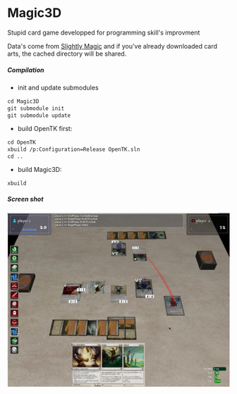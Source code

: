 # Magic3D
Stupid card game developped for programming skill's improvment

Data's come from [Slightly Magic](http://www.slightlymagic.net) and if you've already downloaded card arts, the cached
directory will be shared.

##### Compilation

- init and update submodules
```
cd Magic3D
git submodule init
git submodule update
```
- build OpenTK first:
```
cd OpenTK
xbuild /p:Configuration=Release OpenTK.sln
cd ..
```
- build Magic3D:
```
xbuild
```
##### Screen shot
![screen shot](/screenshot.png?raw=true "Magic3d")
